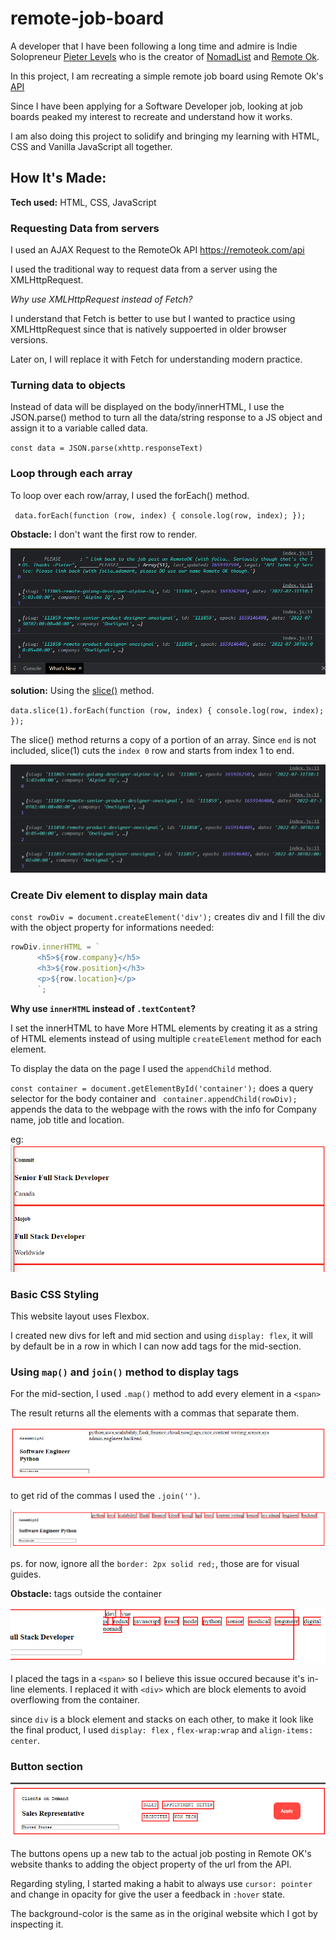 # remote-job-board

A developer that I have been following a long time and admire is Indie Solopreneur [Pieter Levels](https://twitter.com/levelsio) who is the creator of [NomadList](https://nomadlist.com/) and [Remote Ok](https://remoteok.com/).

In this project, I am recreating a simple remote job board using Remote Ok's [API](https://remoteok.com/api)

Since I have been applying for a Software Developer job, looking at job boards peaked my interest to recreate and understand how it works.

I am also doing this project to solidify and bringing my learning with HTML, CSS and Vanilla JavaScript all together.

## How It's Made:

**Tech used:** HTML, CSS, JavaScript

### Requesting Data from servers

I used an AJAX Request to the RemoteOk API https://remoteok.com/api

I used the traditional way to request data from a server using the XMLHttpRequest.

_Why use XMLHttpRequest instead of Fetch?_

I understand that Fetch is better to use but I wanted to practice using XMLHttpRequest since that is natively suppoerted in older browser versions.

Later on, I will replace it with Fetch for understanding modern practice.

### Turning data to objects

Instead of data will be displayed on the body/innerHTML, I use the JSON.parse() method to turn all the data/string response to a JS object and assign it to a variable called data.

`const data = JSON.parse(xhttp.responseText)`

### Loop through each array

To loop over each row/array, I used the forEach() method.

` data.forEach(function (row, index) { console.log(row, index); });`

**Obstacle:** I don't want the first row to render.

![loop rows of data](screenshots/forEach-data.png)

**solution:**
Using the [slice()](https://developer.mozilla.org/en-US/docs/Web/JavaScript/Reference/Global_Objects/Array/slice) method.

`data.slice(1).forEach(function (row, index) { console.log(row, index); });`

The slice() method returns a copy of a portion of an array. Since `end` is not included, slice(1) cuts the `index 0` row and starts from index 1 to end.

![Index 0 of array removed from data rows](screenshots/data-slice.png)

### Create Div element to display main data

`const rowDiv = document.createElement('div');` creates div
and I fill the div with the object property for informations needed:

```javascript
rowDiv.innerHTML = `
      <h5>${row.company}</h5>
      <h3>${row.position}</h3>
      <p>${row.location}</p>
      `;
```

**Why use `innerHTML` instead of `.textContent`?**

I set the innerHTML to have More HTML elements by creating it as a string of HTML elements instead of using multiple `createElement` method for each element.

To display the data on the page I used the `appendChild` method.

`const container = document.getElementById('container');` does a query selector for the body container and ` container.appendChild(rowDiv);` appends the data to the webpage with the rows with the info for Company name, job title and location.

eg:
![Left side row data](screenshots/row-info-left.png)

### Basic CSS Styling

This website layout uses Flexbox.

I created new divs for left and mid section and using `display: flex`, it will by default be in a row in which I can now add tags for the mid-section.

### Using `map()` and `join()` method to display tags

For the mid-section, I used `.map()` method to add every element in a `<span>`

The result returns all the elements with a commas that separate them.

![tags separated by commas](screenshots/tags.png)

to get rid of the commas I used the `.join('')`.

![tag section after removing commas](screenshots/tags-no-commas.png)

ps. for now, ignore all the `border: 2px solid red;`, those are for visual guides.

**Obstacle:** tags outside the container

![tags outside the container](screenshots/tags-overflow.png)

I placed the tags in a `<span>` so I believe this issue occured because it's in-line elements. I replaced it with `<div>` which are block elements to avoid overflowing from the container.

since `div` is a block element and stacks on each other, to make it look like the final product, I used `display: flex` , `flex-wrap:wrap` and `align-items: center`.

### Button section

![job row posting with buttons](screenshots/button-section.png)

The buttons opens up a new tab to the actual job posting in Remote OK's website thanks to adding the object property of the url from the API.

Regarding styling, I started making a habit to always use `cursor: pointer` and change in opacity for give the user a feedback in `:hover` state.

The background-color is the same as in the original website which I got by inspecting it.

